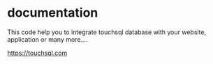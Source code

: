 # documentation
This code help you to integrate touchsql database with your website, application or many more....

https://touchsql.com
